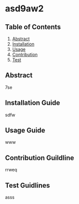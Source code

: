 
  # asd9aw2
  
  
  ## Table of Contents
  1. [Abstract](#abstract)
  2. [Installation](#installation)
  3. [Usage](#usage)
  4. [Contribution](#contribution)
  5. [Test](#test)
   

  ## Abstract <a name="abstract"></a>
  7se

  ## Installation Guide <a name="installation"></a>
  sdfw

  ## Usage Guide <a name="usage"></a>
  www

  ## Contribution Guildline <a name="coontribution"></a>
  rrweq

  ## Test Guidlines <a name="test"></a> 
  asss
